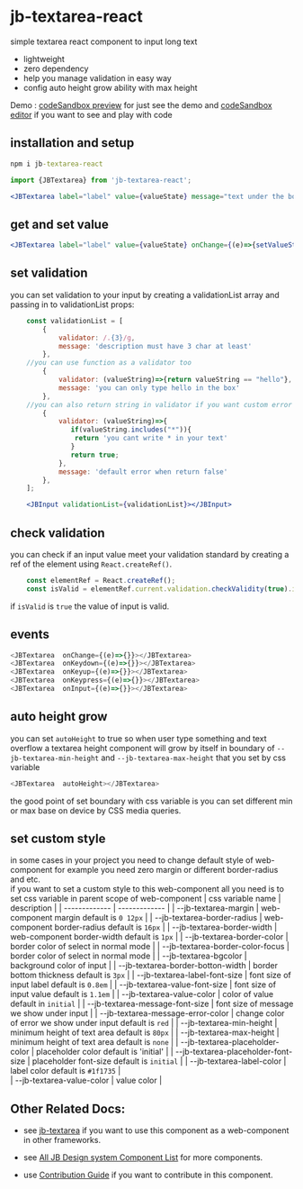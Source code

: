# jb-textarea-react

simple textarea react component to input long text

- lightweight
- zero dependency
- help you manage validation in easy way
- config auto height grow ability with max height

Demo : [codeSandbox preview](https://3f63dj.csb.app/samples/jb-textarea) for just see the demo and [codeSandbox editor](https://codesandbox.io/p/sandbox/jb-design-system-3f63dj?file=%2Fsrc%2Fsamples%2FJBTextarea.tsx) if you want to see and play with code

## installation and setup

```cmd
npm i jb-textarea-react
```

```jsx
import {JBTextarea} from 'jb-textarea-react';

<JBTextarea label="label" value={valueState} message="text under the box"></JBTextarea>
```

## get and set value

```jsx
<JBTextarea label="label" value={valueState} onChange={(e)=>{setValueState(e.target.value)}}></JBTextarea>
```
## set validation

you can set validation to your input by creating a validationList array and passing in to validationList props:

``` javascript
    const validationList = [
        {
            validator: /.{3}/g,
            message: 'description must have 3 char at least'
        },
    //you can use function as a validator too
        {
            validator: (valueString)=>{return valueString == "hello"},
            message: 'you can only type hello in the box'
        },
    //you can also return string in validator if you want custom error message in some edge cases
        {
            validator: (valueString)=>{
               if(valueString.includes("*")){
                return 'you cant write * in your text'
               }
               return true;
            },
            message: 'default error when return false'
        },
    ];
```
```jsx
    <JBInput validationList={validationList}></JBInput>
```

## check validation

you can check if an input value meet your validation standard by creating a ref of the element using `React.createRef()`.
```javascript
    const elementRef = React.createRef();
    const isValid = elementRef.current.validation.checkValidity(true).isAllValid;
```
if `isValid` is `true` the value of input is valid.


## events

```js
<JBTextarea  onChange={(e)=>{}}></JBTextarea>
<JBTextarea  onKeydown={(e)=>{}}></JBTextarea>
<JBTextarea  onKeyup={(e)=>{}}></JBTextarea>
<JBTextarea  onKeypress={(e)=>{}}></JBTextarea>
<JBTextarea  onInput={(e)=>{}}></JBTextarea>
```

## auto height grow

you can set `autoHeight` to true so when user type something and text overflow a textarea height component will grow by itself in boundary of `--jb-textarea-min-height` and `--jb-textarea-max-height` that you set by css variable 

```js
<JBTextarea  autoHeight></JBTextarea>
```

the good point of set boundary with css variable is you can set different min or max base on device by CSS media queries.

## set custom style

in some cases in your project you need to change default style of web-component for example you need zero margin or different border-radius and etc.    
if you want to set a custom style to this web-component all you need is to set css variable in parent scope of web-component 
| css variable name                     | description                                                                                   |
| -------------                         | -------------                                                                                 |
| --jb-textarea-margin                  | web-component margin default is `0 12px`                                                      |
| --jb-textarea-border-radius           | web-component border-radius default is `16px`                                                 |
| --jb-textarea-border-width            | web-component border-width default is `1px`                                                   |
| --jb-textarea-border-color            | border color of select in normal mode                                                         |
| --jb-textarea-border-color-focus      | border color of select in normal mode                                                         |
| --jb-textarea-bgcolor                 | background color of input                                                                     |
| --jb-textarea-border-botton-width     | border bottom thickness default is `3px`                                                      |
| --jb-textarea-label-font-size         | font size of input label default is `0.8em`                                                   |
| --jb-textarea-value-font-size         | font size of input value default is `1.1em`                                                   |
| --jb-textarea-value-color             | color of value default in `initial`                                                           |
| --jb-textarea-message-font-size       | font size of message we show under input                                                      |
| --jb-textarea-message-error-color     | change color of error we show under input default is `red`                                    |
| --jb-textarea-min-height              | minimum height of text area default is `80px`                                                 |
| --jb-textarea-max-height              | minimum height of text area default is `none`                                                 |
| --jb-textarea-placeholder-color       | placeholder color default is 'initial'                                                        |
| --jb-textarea-placeholder-font-size   | placeholder font-size default is `initial`                                                    |
| --jb-textarea-label-color             | label color default is `#1f1735`                                                              |    
| --jb-textarea-value-color             | value color                                                                                   |

## Other Related Docs:

- see [jb-textarea](https://github.com/javadbat/jb-textarea) if you want to use this component as a web-component in other frameworks.

- see [All JB Design system Component List](https://github.com/javadbat/design-system/blob/master/docs/component-list.md) for more components.

- use [Contribution Guide](https://github.com/javadbat/design-system/blob/master/docs/contribution-guide.md) if you want to contribute in this component.